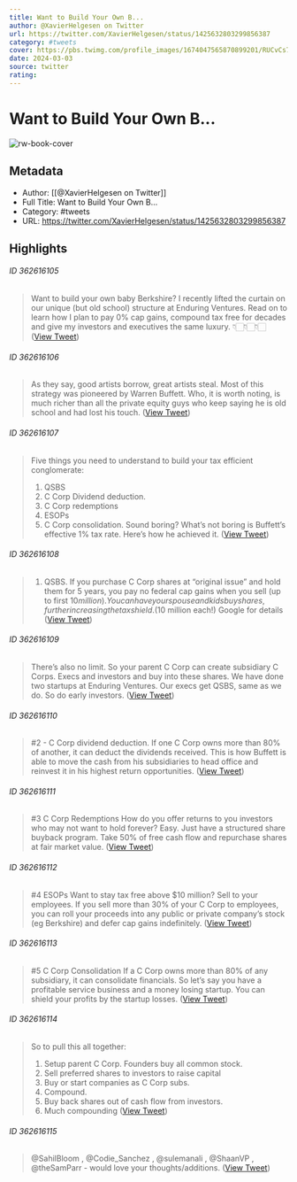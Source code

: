 ```yaml
---
title: Want to Build Your Own B...
author: @XavierHelgesen on Twitter
url: https://twitter.com/XavierHelgesen/status/1425632803299856387
category: #tweets
cover: https://pbs.twimg.com/profile_images/1674047565870899201/RUCvCs73.jpg
date: 2024-03-03
source: twitter
rating:
---
```

# Want to Build Your Own B...

![rw-book-cover](https://pbs.twimg.com/profile_images/1674047565870899201/RUCvCs73.jpg)

## Metadata
- Author: [[@XavierHelgesen on Twitter]]
- Full Title: Want to Build Your Own B...
- Category: #tweets
- URL: https://twitter.com/XavierHelgesen/status/1425632803299856387

## Highlights
###### ID 362616105
> Want to build your own baby Berkshire?
> I recently lifted the curtain on our unique (but old school) structure at Enduring Ventures. 
> Read on to learn how I plan to pay 0% cap gains, compound tax free for decades and give my investors and executives the same luxury. 👇🏻👇🏻👇🏻 ([View Tweet](https://twitter.com/XavierHelgesen/status/1425632803299856387))
    
###### ID 362616106
> As they say, good artists borrow, great artists steal. 
> Most of this strategy was pioneered by Warren Buffett. Who, it is worth noting, is much richer than all the private equity guys who keep saying he is old school and had lost his touch. ([View Tweet](https://twitter.com/XavierHelgesen/status/1425632805489319936))
    
###### ID 362616107
> Five things you need to understand to build your tax efficient conglomerate:
> 1. QSBS
> 2. C Corp Dividend deduction. 
> 3. C Corp redemptions 
> 4. ESOPs
> 5. C Corp consolidation. 
> Sound boring? What’s not boring is Buffett’s effective 1% tax rate. Here’s how he achieved it. ([View Tweet](https://twitter.com/XavierHelgesen/status/1425632807095726085))
    
###### ID 362616108
> 1. QSBS. 
> If you purchase C Corp shares at “original issue” and hold them for 5 years, you pay no federal cap gains when you sell (up to first $10 million). 
> You can have your spouse and kids buy shares, further increasing the tax shield. ($10 million each!)
> Google for details ([View Tweet](https://twitter.com/XavierHelgesen/status/1425632808714653701))
    
###### ID 362616109
> There’s also no limit. So your parent C Corp can create subsidiary C Corps. Execs and investors and buy into these shares. 
> We have done two startups at Enduring Ventures. Our execs get QSBS, same as we do. So do early investors. ([View Tweet](https://twitter.com/XavierHelgesen/status/1425632810891505664))
    
###### ID 362616110
> #2 - C Corp dividend deduction. 
> If one C Corp owns more than 80% of another, it can deduct the dividends received. 
> This is how Buffett is able to move the cash from his subsidiaries to head office and reinvest it in his highest return opportunities. ([View Tweet](https://twitter.com/XavierHelgesen/status/1425632812493807618))
    
###### ID 362616111
> #3 C Corp Redemptions 
> How do you offer returns to you investors who may not want to hold forever? Easy. 
> Just have a structured share buyback program. Take 50% of free cash flow and repurchase shares at fair market value. ([View Tweet](https://twitter.com/XavierHelgesen/status/1425632814112776198))
    
###### ID 362616112
> #4 ESOPs
> Want to stay tax free above $10 million? Sell to your employees. 
> If you sell more than 30% of your C Corp to employees, you can roll your proceeds into any public or private company’s stock (eg Berkshire) and defer cap gains indefinitely. ([View Tweet](https://twitter.com/XavierHelgesen/status/1425632815790526464))
    
###### ID 362616113
> #5 C Corp Consolidation
> If a C Corp owns more than 80% of any subsidiary, it can consolidate financials. 
> So let’s say you have a profitable service business and a money losing startup. You can shield your profits by the startup losses. ([View Tweet](https://twitter.com/XavierHelgesen/status/1425632817422028802))
    
###### ID 362616114
> So to pull this all together:
> 1. Setup parent C Corp. Founders buy all common stock. 
> 2. Sell preferred shares to investors to raise capital
> 3. Buy or start companies as C Corp subs. 
> 4. Compound. 
> 5. Buy back shares out of cash flow from investors. 
> 6. Much compounding ([View Tweet](https://twitter.com/XavierHelgesen/status/1425632819049467906))
    
###### ID 362616115
> @SahilBloom , @Codie_Sanchez , @sulemanali , @ShaanVP , @theSamParr - would love your thoughts/additions. ([View Tweet](https://twitter.com/XavierHelgesen/status/1425633240065339397))
    

